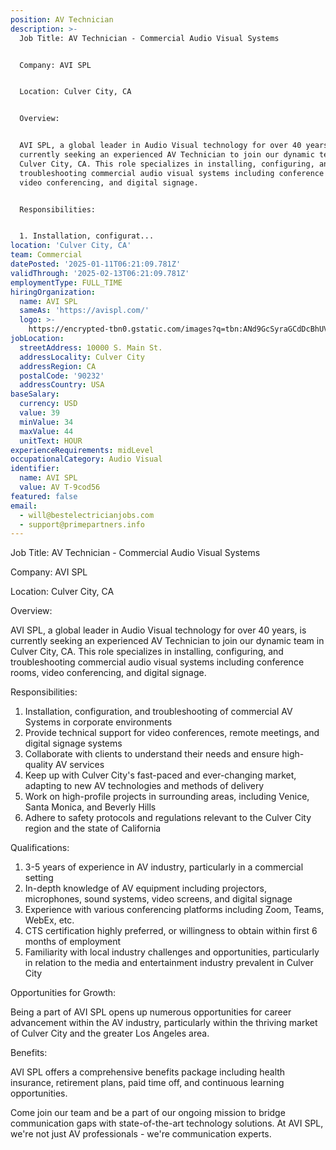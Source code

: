 ```yaml
---
position: AV Technician
description: >-
  Job Title: AV Technician - Commercial Audio Visual Systems


  Company: AVI SPL


  Location: Culver City, CA


  Overview:


  AVI SPL, a global leader in Audio Visual technology for over 40 years, is
  currently seeking an experienced AV Technician to join our dynamic team in
  Culver City, CA. This role specializes in installing, configuring, and
  troubleshooting commercial audio visual systems including conference rooms,
  video conferencing, and digital signage.


  Responsibilities:


  1. Installation, configurat...
location: 'Culver City, CA'
team: Commercial
datePosted: '2025-01-11T06:21:09.781Z'
validThrough: '2025-02-13T06:21:09.781Z'
employmentType: FULL_TIME
hiringOrganization:
  name: AVI SPL
  sameAs: 'https://avispl.com/'
  logo: >-
    https://encrypted-tbn0.gstatic.com/images?q=tbn:ANd9GcSyraGCdDcBhUVCLjb9MI2McsVysMD7wjYlIQ&s
jobLocation:
  streetAddress: 10000 S. Main St.
  addressLocality: Culver City
  addressRegion: CA
  postalCode: '90232'
  addressCountry: USA
baseSalary:
  currency: USD
  value: 39
  minValue: 34
  maxValue: 44
  unitText: HOUR
experienceRequirements: midLevel
occupationalCategory: Audio Visual
identifier:
  name: AVI SPL
  value: AV T-9cod56
featured: false
email:
  - will@bestelectricianjobs.com
  - support@primepartners.info
---
```




Job Title: AV Technician - Commercial Audio Visual Systems

Company: AVI SPL

Location: Culver City, CA

Overview:

AVI SPL, a global leader in Audio Visual technology for over 40 years, is currently seeking an experienced AV Technician to join our dynamic team in Culver City, CA. This role specializes in installing, configuring, and troubleshooting commercial audio visual systems including conference rooms, video conferencing, and digital signage.

Responsibilities:

1. Installation, configuration, and troubleshooting of commercial AV Systems in corporate environments
2. Provide technical support for video conferences, remote meetings, and digital signage systems
3. Collaborate with clients to understand their needs and ensure high-quality AV services
4. Keep up with Culver City's fast-paced and ever-changing market, adapting to new AV technologies and methods of delivery
5. Work on high-profile projects in surrounding areas, including Venice, Santa Monica, and Beverly Hills
6. Adhere to safety protocols and regulations relevant to the Culver City region and the state of California

Qualifications:

1. 3-5 years of experience in AV industry, particularly in a commercial setting
2. In-depth knowledge of AV equipment including projectors, microphones, sound systems, video screens, and digital signage
3. Experience with various conferencing platforms including Zoom, Teams, WebEx, etc.
4. CTS certification highly preferred, or willingness to obtain within first 6 months of employment
5. Familiarity with local industry challenges and opportunities, particularly in relation to the media and entertainment industry prevalent in Culver City

Opportunities for Growth:

Being a part of AVI SPL opens up numerous opportunities for career advancement within the AV industry, particularly within the thriving market of Culver City and the greater Los Angeles area. 

Benefits:

AVI SPL offers a comprehensive benefits package including health insurance, retirement plans, paid time off, and continuous learning opportunities. 

Come join our team and be a part of our ongoing mission to bridge communication gaps with state-of-the-art technology solutions. At AVI SPL, we're not just AV professionals - we're communication experts.
